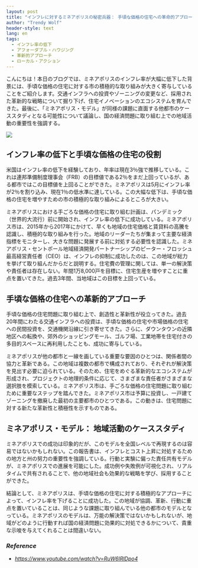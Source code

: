 ```yaml
---
layout: post
title: "インフレに対するミネアポリスの秘密兵器： 手頃な価格の住宅への革命的アプローチ "
author: "Trendy Wolf"
header-style: text
lang: en
tags:
  - インフレ率の低下
  - アフォーダブル・ハウジング
  - 革新的アプローチ
  - ローカル・アクション
---
```


こんにちは！本日のブログでは、ミネアポリスのインフレ率が大幅に低下した背景には、手頃な価格の住宅に対する市の積極的な取り組みが大きく寄与していることをご紹介します。交通インフラへの投資やゾーニングの変更など、採用された革新的な戦略について掘り下げ、住宅イノベーションのエコシステムを育んできた。最後に、「ミネアポリス・モデル」が同様の課題に直面する他都市のケーススタディとなる可能性について議論し、国の経済問題に取り組む上での地域活動の重要性を強調する。

<img
    src="https://i.ytimg.com/vi/RuW6lRlDpo4/hqdefault.jpg"
/>






## インフレ率の低下と手頃な価格の住宅の役割

米国はインフレ率の低下を経験しており、年率は現在3％強で推移している。これは連邦準備制度理事会（FRB）の目標値である2％をまだ上回っているが、ある都市ではこの目標値を上回ることができた。ミネアポリスは5月にインフレ率が2％を割り込み、現在1％の低水準に達している。この大幅な低下は、手頃な価格の住宅を増やすための市の積極的な取り組みによるところが大きい。

ミネアポリスにおける手ごろな価格の住宅に取り組む計画は、パンデミック（世界的大流行）前に開始され、インフレ率の低下に成功している。ミネアポリス市は、2015年から2017年にかけて、早くも地域の住宅価格と賃貸料の高騰を認識し、積極的な取り組みを行った。地域のリーダーたちが集まって主要な経済指標をモニターし、大きな問題に発展する前に対処する必要性を認識した。ミネアポリス・セントポール地域経済開発パートナーシップのピーター・フロッシュ最高経営責任者（CEO）は、インフレの抑制に成功したのは、この地域が総力を挙げて取り組んだからだと説明する。住宅費の管理に関しては、単一の解決策や責任者は存在しない。年間1万8,000戸を目標に、住宅生産を増やすことに重点を置いてきた。過去3年間、当地域はこの目標を上回っている。



## 手頃な価格の住宅への革新的アプローチ

手頃な価格の住宅問題に取り組む上で、創造性と革新性が役立ってきた。過去20年間にわたる交通インフラへの投資は、手頃な価格の住宅や市場価格の住宅への民間投資を、交通機関沿線に引き寄せてきた。さらに、ダウンタウンの近隣地区への転換や、郊外のショッピングモール、ゴルフ場、工業地帯を住宅付きの多目的スペースに再利用したことも、成功に寄与している。

ミネアポリスが他の都市と一線を画している重要な要因のひとつは、関係者間の協力と革新である。この地域は複数の都市で構成されており、それぞれが解決策を見出す必要に迫られている。そのため、住宅をめぐる革新的なエコシステムが形成され、プロジェクトの地理的条件に応じて、さまざまな責任者がさまざまな選択肢を模索している。ミネアポリス市は、手ごろな価格の住宅問題に取り組むために重要なステップを踏んできた。ミネアポリス市は予算に投資し、一戸建てゾーニングを撤廃した最初の主要都市のひとつである。この動きは、住宅問題に対する新たな革新性と積極性を示すものである。



## ミネアポリス・モデル： 地域活動のケーススタディ

ミネアポリスでの成功は印象的だが、このモデルを全国レベルで再現するのは容易ではないかもしれない。この報告書は、インフレとコスト上昇に対処するための地方と州の努力の重要性を強調している。行動と実験に偏った責任共有モデルが、ミネアポリスでの進展を可能にした。成功例や失敗例が可視化され、リアルタイムで共有されることで、他の地域社会も効果的な戦略を学び、採用することができた。

結論として、ミネアポリスは、手頃な価格の住宅に対する積極的なアプローチによって、インフレ率を下げることに成功した。この地域が協調、革新、行動に重点を置いていることは、同じような課題に取り組んでいる他の都市のモデルとなっている。ミネアポリスのモデルは、万能の解決策ではないかもしれないが、地域がどのように行動すれば国の経済問題に効果的に対処できるかについて、貴重な示唆を与えてくれることは間違いない。


### _Reference_
- _https://www.youtube.com/watch?v=RuW6lRlDpo4_

